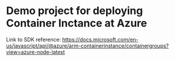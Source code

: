# Demo project for deploying Container Inctance at Azure

Link to SDK reference: https://docs.microsoft.com/en-us/javascript/api/@azure/arm-containerinstance/containergroups?view=azure-node-latest